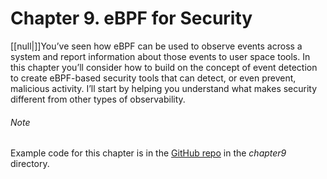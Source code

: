 # Chapter 9. eBPF for Security

[[null|]]You’ve seen how eBPF can be used to observe events across a system and report information about those events to user space tools. In this chapter you’ll consider how to build on the concept of event detection to create eBPF-based security tools that can detect, or even prevent, malicious activity. I’ll start by helping you understand what makes security different from other types of observability.

###### Note

Example code for this chapter is in the [GitHub repo](http://github.com/lizrice/learning-ebpf) in the _chapter9_ directory.